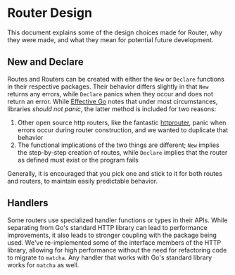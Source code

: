# Router Design

This document explains some of the design choices made for Router, why they were made, and what they mean for potential future development.

## New and Declare

Routes and Routers can be created with either the `New` or `Declare` functions in their respective packages. Their behavior differs slightly in that `New` returns any errors, while `Declare` panics when they occur and does not return an error. While [Effective Go](https://go.dev/doc/effective_go#errors) notes that under most circumstances, libraries *should not panic*, the latter method is included for two reasons:

1. Other open source http routers, like the fantastic [httprouter](https://github.com/julienschmidt/httprouter), panic when errors occur during router construction, and we wanted to duplicate that behavior
2. The functional implications of the two things are different; `New` implies the step-by-step creation of routes, while `Declare` implies that the router as defined must exist or the program fails

Generally, it is encouraged that you pick one and stick to it for both routes and routers, to maintain easily predictable behavior.

## Handlers

Some routers use specialized handler functions or types in their APIs. While separating from Go's standard HTTP library can lead to performance improvements, it also leads to stronger coupling with the package being used. We've re-implemented some of the interface members of the HTTP library, allowing for high performance without the need for refactoring code to migrate to `matcha`. Any handler that works with Go's standard library works for `matcha` as well.
